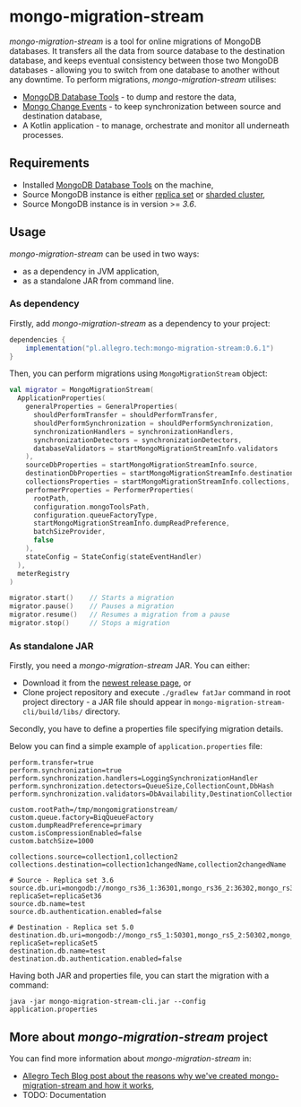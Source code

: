 # mongo-migration-stream

_mongo-migration-stream_ is a tool for online migrations of MongoDB databases.
It transfers all the data from source database to the destination database, and keeps eventual consistency between those
two MongoDB databases - allowing you to switch from one database to another without any downtime.
To perform migrations, _mongo-migration-stream_ utilises:

- [MongoDB Database Tools](https://www.mongodb.com/docs/database-tools/) - to dump and restore the data,
- [Mongo Change Events](https://www.mongodb.com/docs/manual/reference/change-events/) - to keep synchronization between source and destination database,
- A Kotlin application - to manage, orchestrate and monitor all underneath processes.

## Requirements

- Installed [MongoDB Database Tools](https://www.mongodb.com/docs/database-tools/#installation) on the machine,
- Source MongoDB instance is either [replica set](https://www.mongodb.com/docs/manual/replication/) or [sharded cluster](https://www.mongodb.com/docs/manual/sharding/),
- Source MongoDB instance is in version >= _3.6_.

## Usage

_mongo-migration-stream_ can be used in two ways:

- as a dependency in JVM application,
- as a standalone JAR from command line.

### As dependency

Firstly, add _mongo-migration-stream_ as a dependency to your project:

```gradle
dependencies {
    implementation("pl.allegro.tech:mongo-migration-stream:0.6.1")
}
```

Then, you can perform migrations using `MongoMigrationStream` object:

```kotlin
val migrator = MongoMigrationStream(
  ApplicationProperties(
    generalProperties = GeneralProperties(
      shouldPerformTransfer = shouldPerformTransfer,
      shouldPerformSynchronization = shouldPerformSynchronization,
      synchronizationHandlers = synchronizationHandlers,
      synchronizationDetectors = synchronizationDetectors,
      databaseValidators = startMongoMigrationStreamInfo.validators
    ),
    sourceDbProperties = startMongoMigrationStreamInfo.source,
    destinationDbProperties = startMongoMigrationStreamInfo.destination,
    collectionsProperties = startMongoMigrationStreamInfo.collections,
    performerProperties = PerformerProperties(
      rootPath,
      configuration.mongoToolsPath,
      configuration.queueFactoryType,
      startMongoMigrationStreamInfo.dumpReadPreference,
      batchSizeProvider,
      false
    ),
    stateConfig = StateConfig(stateEventHandler)
  ),
  meterRegistry
)

migrator.start()    // Starts a migration
migrator.pause()    // Pauses a migration
migrator.resume()   // Resumes a migration from a pause
migrator.stop()     // Stops a migration
```

### As standalone JAR

Firstly, you need a _mongo-migration-stream_ JAR. You can either:

- Download it from the [newest release page](https://github.com/allegro/mongo-migration-stream/releases), or
- Clone project repository and execute `./gradlew fatJar` command in root project directory - a JAR file should
  appear in `mongo-migration-stream-cli/build/libs/` directory.

Secondly, you have to define a properties file specifying migration details.

Below you can find a simple example of `application.properties` file:

```properties
perform.transfer=true
perform.synchronization=true
perform.synchronization.handlers=LoggingSynchronizationHandler
perform.synchronization.detectors=QueueSize,CollectionCount,DbHash
perform.synchronization.validators=DbAvailability,DestinationCollectionMissing,SourceCollectionAvailable

custom.rootPath=/tmp/mongomigrationstream/
custom.queue.factory=BiqQueueFactory
custom.dumpReadPreference=primary
custom.isCompressionEnabled=false
custom.batchSize=1000

collections.source=collection1,collection2
collections.destination=collection1changedName,collection2changedName

# Source - Replica set 3.6
source.db.uri=mongodb://mongo_rs36_1:36301,mongo_rs36_2:36302,mongo_rs36_3:36303/?replicaSet=replicaSet36
source.db.name=test
source.db.authentication.enabled=false

# Destination - Replica set 5.0
destination.db.uri=mongodb://mongo_rs5_1:50301,mongo_rs5_2:50302,mongo_rs5_3:50303/?replicaSet=replicaSet5
destination.db.name=test
destination.db.authentication.enabled=false
```

Having both JAR and properties file, you can start the migration with a command:

```
java -jar mongo-migration-stream-cli.jar --config application.properties
```

## More about _mongo-migration-stream_ project

You can find more information about _mongo-migration-stream_ in:
- [Allegro Tech Blog post about the reasons why we've created mongo-migration-stream and how it works](https://blog.allegro.tech/2023/09/online-mongodb-migration.html),
- TODO: Documentation
